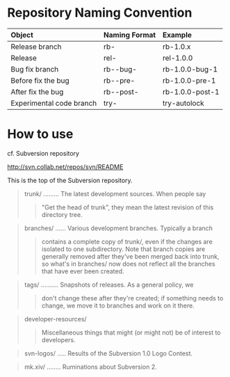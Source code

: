 # Repository Naming Convention #

| Object | Naming Format | Example |
|:-------|:--------------|:--------|
| Release branch | rb-<Release No.> | rb-1.0.x |
| Release | rel-<Release No.> | rel-1.0.0 |
| Bug fix branch | rb-<Release No.>-bug-<Issue ID> | rb-1.0.0-bug-1 |
| Before fix the bug | rb-<Release No.>-pre-<Issue ID> | rb-1.0.0-pre-1 |
| After fix the bug | rb-<Release No.>-post-<Issue ID> | rb-1.0.0-post-1 |
| Experimental code branch | try-<Experiment Name> | try-autolock |


# How to use #

cf. Subversion repository

http://svn.collab.net/repos/svn/README

This is the top of the Subversion repository.

> trunk/ ......... The latest development sources.  When people say
> > "Get the head of trunk", they mean the latest
> > revision of this directory tree.


> branches/ ...... Various development branches.  Typically a branch
> > contains a complete copy of trunk/, even if the
> > changes are isolated to one subdirectory.  Note
> > that branch copies are generally removed after
> > they've been merged back into trunk, so what's in
> > branches/ now does not reflect all the branches
> > that have ever been created.


> tags/ .......... Snapshots of releases.  As a general policy, we
> > don't change these after they're created; if
> > something needs to change, we move it to
> > branches and work on it there.


> developer-resources/
> > Miscellaneous things that might (or might not) be
> > of interest to developers.


> svn-logos/ ..... Results of the Subversion 1.0 Logo Contest.

> mk.xiv/ ........ Ruminations about Subversion 2.